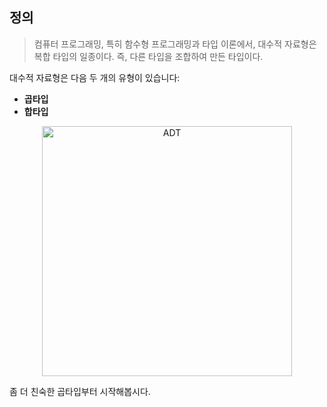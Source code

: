 ## 정의

> 컴퓨터 프로그래밍, 특히 함수형 프로그래밍과 타입 이론에서, 대수적 자료형은 복합 타입의 일종이다. 즉, 다른 타입을 조합하여 만든 타입이다.

대수적 자료형은 다음 두 개의 유형이 있습니다:

- **곱타입**
- **합타입**

<p align="center">
    <img src="/images/adt.png" width="400" alt="ADT" />
</p>

좀 더 친숙한 곱타입부터 시작해봅시다.
